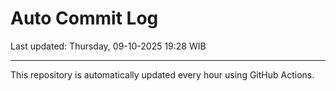 # Auto Commit Log

Last updated: Thursday, 09-10-2025 19:28 WIB

---

This repository is automatically updated every hour using GitHub Actions.
